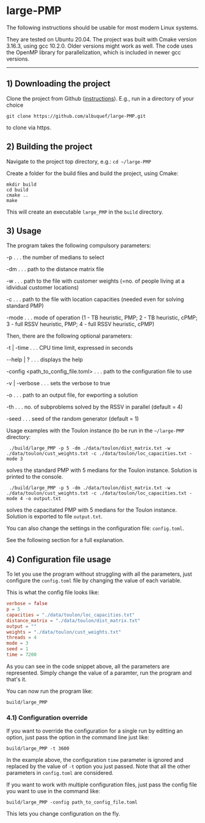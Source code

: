 # large-PMP

The following instructions should be usable for most modern Linux systems.

They are tested on Ubuntu 20.04. The project was built with Cmake version 3.16.3, using gcc 10.2.0. Older versions might work as well. The code uses the OpenMP library for parallelization, which is included in newer gcc versions.

---

## 1) Downloading the project

Clone the project from Github ([instructions](https://docs.github.com/en/github/creating-cloning-and-archiving-repositories/cloning-a-repository-from-github/cloning-a-repository)). E.g., run in a directory of your choice

```git clone https://github.com/albuquef/large-PMP.git```

to clone via https.

## 2) Building the project

Navigate to the project top directory, e.g.: ```cd ~/large-PMP``` 

Create a folder for the build files and build the project, using Cmake:

```
mkdir build
cd build
cmake ..
make
```

This will create an executable ```large_PMP``` in the ```build``` directory.

## 3) Usage

The program takes the following compulsory parameters: 

-p . . . the number of medians to select

-dm . . . path to the distance matrix file

-w . . . path to the file with customer weights (=no. of people living at a idividual customer locations)

-c . . . path to the file with location capacities (needed even for solving standard PMP)

-mode . . . mode of operation (1 - TB heuristic, PMP; 2 - TB heuristic, cPMP; 3 - full RSSV heuristic, PMP; 4 - full RSSV heuristic, cPMP)

Then, there are the following optional parameters:

-t | -time <seconds> . . . CPU time limit, expressed in seconds
 
--help | ? . . . displays the help
 
-config <path_to_config_file.toml> . . . path to the configuration file to use
 
-v | -verbose . . . sets the verbose to true

-o . . . path to an output file, for ewporting a solution

-th . . . no. of subproblems solved by the RSSV in parallel (default = 4)

-seed . . . seed of the random generator (default = 1)

Usage examples with the Toulon instance (to be run in the ```~/large-PMP``` directory:

```
 ./build/large_PMP -p 5 -dm ./data/toulon/dist_matrix.txt -w ./data/toulon/cust_weights.txt -c ./data/toulon/loc_capacities.txt -mode 3
```
solves the standard PMP with 5 medians for the Toulon instance. Solution is printed to the console.
```
 ./build/large_PMP -p 5 -dm ./data/toulon/dist_matrix.txt -w ./data/toulon/cust_weights.txt -c ./data/toulon/loc_capacities.txt -mode 4 -o output.txt
```
solves the capacitated PMP with 5 medians for the Toulon instance. Solution is exported to file `output.txt`.

You can also change the settings in the configuration file: `config.toml`.

See the following section for a full explanation.

## 4) Configuration file usage

To let you use the program without struggling with all the parameters, just configure the `config.toml` file by changing the value of each variable.

This is what the config file looks like:

```toml
verbose = false
p = 5
capacities = "./data/toulon/loc_capacities.txt"
distance_matrix = "./data/toulon/dist_matrix.txt"
output = ""
weights = "./data/toulon/cust_weights.txt"
threads = 4
mode = 3
seed = 1
time = 7200
```

As you can see in the code snippet above, all the parameters are represented. Simply change the value of a paramter, run the program and that's it.

You can now run the program like:
```
build/large_PMP
```

### 4.1) Configuration override

If you want to override the configuration for a single run by editting an option, just pass the option in the command line just like:

```
build/large_PMP -t 3600
```

In the example above, the configuration `time` parameter is ignored and replaced by the value of `-t` option you just passed. Note that all the other parameters in `config.toml` are considered.

If you want to work with multiple configuration files, just pass the config file you want to use in the command like:
```
build/large_PMP -config path_to_config_file.toml
```

This lets you change configuration on the fly.
